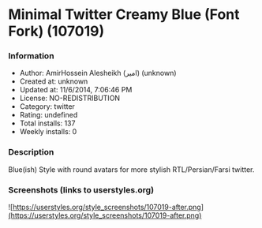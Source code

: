 # Minimal Twitter Creamy Blue (Font Fork) (107019)

### Information
- Author: AmirHossein Alesheikh (‫امیر‬‎) (unknown)
- Created at: unknown
- Updated at: 11/6/2014, 7:06:46 PM
- License: NO-REDISTRIBUTION
- Category: twitter
- Rating: undefined
- Total installs: 137
- Weekly installs: 0


### Description
Blue(ish) Style with round avatars for more stylish RTL/Persian/Farsi twitter.


### Screenshots (links to userstyles.org)
![https://userstyles.org/style_screenshots/107019-after.png](https://userstyles.org/style_screenshots/107019-after.png)


